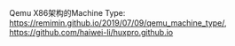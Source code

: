 
Qemu X86架构的Machine Type: https://remimin.github.io/2019/07/09/qemu_machine_type/, https://github.com/haiwei-li/huxpro.github.io


